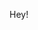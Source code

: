 Hey!

<!---
SuibhneOFoighil/SuibhneOFoighil is a ✨ special ✨ repository because its `README.md` (this file) appears on your GitHub profile.
You can click the Preview link to take a look at your changes.
--->
